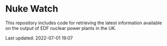 # Nuke Watch

This repository includes code for retrieving the latest information available on the output of EDF nuclear power plants in the UK.

Last updated: 2022-07-01 19:07